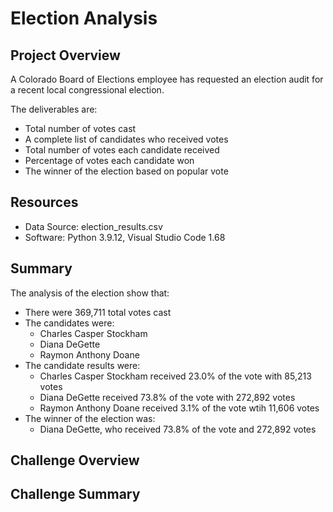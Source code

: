 # Election Analysis

## Project Overview
A Colorado Board of Elections employee has requested an election audit for a recent local congressional election.

The deliverables are:
 - Total number of votes cast
 - A complete list of candidates who received votes
 - Total number of votes each candidate received
 - Percentage of votes each candidate won
 - The winner of the election based on popular vote

## Resources
- Data Source: election_results.csv
- Software: Python 3.9.12, Visual Studio Code 1.68

## Summary
The analysis of the election show that:
- There were 369,711 total votes cast
- The candidates were:
  - Charles Casper Stockham
  - Diana DeGette
  - Raymon Anthony Doane
- The candidate results were:
  - Charles Casper Stockham received 23.0% of the vote with 85,213 votes
  - Diana DeGette received 73.8% of the vote with 272,892 votes
  - Raymon Anthony Doane received 3.1% of the vote wtih 11,606 votes
- The winner of the election was:   
  - Diana DeGette, who received 73.8% of the vote and 272,892 votes

## Challenge Overview

## Challenge Summary
